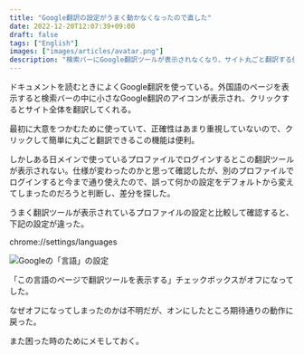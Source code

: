 ```yaml
---
title: "Google翻訳の設定がうまく動かなくなったので直した"
date: 2022-12-20T12:07:39+09:00
draft: false
tags: ["English"]
images: ["images/articles/avatar.png"]
description: "検索バーにGoogle翻訳ツールが表示されなくなり、サイト丸ごと翻訳する便利な機能が使えなくなったので設定を調べて直しました。"
---
```


ドキュメントを読むときによくGoogle翻訳を使っている。外国語のページを表示すると検索バーの中に小さなGoogle翻訳のアイコンが表示され、クリックするとサイト全体を翻訳してくれる。

最初に大意をつかむために使っていて、正確性はあまり重視していないので、クリックして簡単に丸ごと翻訳できるこの機能は便利。

しかしある日メインで使っているプロファイルでログインするとこの翻訳ツールが表示されない。仕様が変わったのかと思って確認したが、別のプロファイルでログインすると今まで通り使えたので、誤って何かの設定をデフォルトから変えてしまったのだろうと判断し、差分を探した。

うまく翻訳ツールが表示されているプロファイルの設定と比較して確認すると、下記の設定が違った。

chrome://settings/languages

![Googleの「言語」の設定](/images/articles/google_translation.png)

「この言語のページで翻訳ツールを表示する」チェックボックスがオフになってした。

なぜオフになってしまったのかは不明だが、オンにしたところ期待通りの動作に戻った。

また困った時のためにメモしておく。
